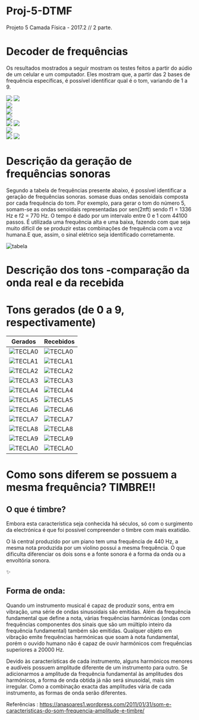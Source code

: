# Proj-5-DTMF
Projeto 5 Camada Física - 2017.2 // 2 parte. 

# Decoder de frequências

Os resultados mostrados a seguir mostram os testes feitos a partir do aúdio de um celular e um computador. Eles mostram que, a partir das 2 bases de frequência específicas, é possível identificar qual é o tom, variando de 1 a 9.

![](tons-funcionando-Fourier/tom1funcionando.png)
![](tons-funcionando-Fourier/tom2funcionandoF.png)   
![](tons-funcionando-Fourier/tom3funcionandoF.png)   
![](tons-funcionando-Fourier/tom4funionando.png)   
![](tons-funcionando-Fourier/tom5funionando.png)   
![](tons-funcionando-Fourier/tom6funcionando.png) 
![](tons-funcionando-Fourier/tom7funcionando.png)   
![](tons-funcionando-Fourier/tom8funcionando.png)  
![](tons-funcionando-Fourier/tom9funcionando.png)
![](tons-funcionando-Fourier/tom0funcionando.png) 







# Descrição da geração de frequências sonoras 

Segundo a tabela de frequências presente abaixo, é possível identificar a geração de frequências sonoras. somase duas ondas senoidais composta por cada frequência do tom. Por exemplo, para gerar o tom do número 5, somam-se as ondas senoidais representadas por sen(2πft) sendo f1 =  1336 Hz e f2 = 770 Hz. O tempo é dado por um intervalo entre 0 e 1 com 44100 passos. É utilizada uma frequência alta e uma baixa, fazendo com que seja muito difícil de se produzir estas combinações de frequência com a voz humana.E que, assim, o sinal elétrico seja identificado corretamente.

![tabela](tabela-frequencias.png)


 


# Descrição dos tons -comparação da onda real e da recebida

# Tons gerados (de 0 a 9, respectivamente)
Gerados | Recebidos
-|-
![TECLA0](testes-tons/Tom-gerado0.png) | ![TECLA0](testes-tons/0.png) 
![TECLA1](testes-tons/Tom-gerado1.png) | ![TECLA1](testes-tons/1.png) 
![TECLA2](testes-tons/Tom-gerado2.png) | ![TECLA2](testes-tons/2.png) 
![TECLA3](testes-tons/Tom-gerado3.png) | ![TECLA3](testes-tons/3.png) 
![TECLA4](testes-tons/Tom-gerado4.png) | ![TECLA4](testes-tons/4.png) 
![TECLA5](testes-tons/Tom-gerado5.png) | ![TECLA5](testes-tons/5.png) 
![TECLA6](testes-tons/Tom-gerado6.png) | ![TECLA6](testes-tons/6.png) 
![TECLA7](testes-tons/Tom-gerado7.png) | ![TECLA7](testes-tons/7.png) 
![TECLA8](testes-tons/Tom-gerado8.png) | ![TECLA8](testes-tons/8.png) 
![TECLA9](testes-tons/Tom-gerado9.png) | ![TECLA9](testes-tons/9.png) 
![TECLA0](testes-tons/Tom-gerado0.png) | ![TECLA0](testes-tons/0.png) 
 
 
# Como sons diferem se possuem a mesma frequência? TIMBRE!!
 
## O que é timbre?

Embora esta característica seja conhecida há séculos, só com o surgimento da electrónica é que foi possível compreender o timbre com mais exatidão.

O lá central produzido por um piano tem uma frequência de 440 Hz, a mesma nota produzida por um violino possui a mesma frequência. O que dificulta diferenciar os dois sons e a fonte sonora é a forma da onda ou a envoltória sonora.

:sparkles:

## Forma de onda:

Quando um instrumento musical é capaz de produzir sons, entra em vibração, uma série de ondas sinusoidais são emitidas. Além da frequência fundamental que define a nota, várias frequências harmónicas (ondas com frequências componentes dos sinais que são um múltiplo inteiro da frequência fundamental) também são emitidas. Qualquer objeto em vibração emite frequências harmónicas que soam à nota fundamental, porém o ouvido humano não é capaz de ouvir harmónicos com frequências superiores a 20000 Hz.

Devido às características de cada instrumento, alguns harmónicos menores e audíveis possuem amplitude diferente de um instrumento para outro. Se adicionarmos a amplitude da frequência fundamental às amplitudes dos harmónicos, a forma de onda obtida já não será sinusoidal, mais sim irregular. Como a combinação exacta das amplitudes vária de cada instrumento, as formas de onda serão diferentes.



















Referências : https://anasoares1.wordpress.com/2011/01/31/som-e-caracteristicas-do-som-frequencia-amplitude-e-timbre/
